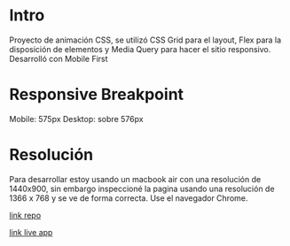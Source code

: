 # Intro

Proyecto de animación CSS, se utilizó CSS Grid para el layout, Flex para la disposición de elementos y Media Query para hacer el sitio responsivo. Desarrolló con Mobile First

# Responsive Breakpoint

Mobile: 575px
Desktop: sobre 576px

# Resolución

Para desarrollar estoy usando un macbook air con una resolución de 1440x900, sin embargo inspeccioné la pagina usando una resolución de 1366 x 768 y se ve de forma correcta. Use el navegador Chrome.



[link repo](https://github.com/fisaavedrae/animacion-css)

[link live app](https://animacion-css-three.vercel.app/)
